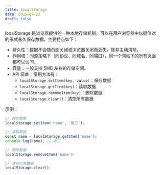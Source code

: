 ```yaml
---
title: localStorage
date: 2025-07-22
draft: false
---
```


localStorage 是浏览器提供的一种本地存储机制，可以在用户浏览器中以键值对的形式永久保存数据。主要特点如下：

- 持久性：数据不会随页面关闭或浏览器关闭而丢失，除非主动清除。
- 作用域：同源策略下（同协议、同域名、同端口），同一个网站下的所有页面都可以访问。
- 容量：一般支持 5MB 左右的存储空间。
- API 简单：常用方法有：
  - `localStorage.setItem(key, value)`：保存数据
  - `localStorage.getItem(key)`：读取数据   
  - `localStorage.removeItem(key)`：删除数据
  - `localStorage.clear()`：清空所有数据

示例：

```javascript
// 保存数据
localStorage.setItem('name', '张三');

// 读取数据
const name = localStorage.getItem('name');
console.log(name); // 张三

// 删除数据
localStorage.removeItem('name');

// 清空所有数据
localStorage.clear();
```